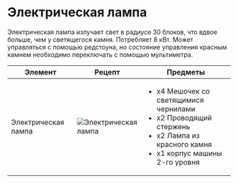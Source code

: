 # Электрическая лампа

Электрическая лампа излучает свет в радиусе 30 блоков, что вдвое больше, чем у светящегося камня. Потребляет 8 кВт. Может управляться с помощью редстоуна, но состояние управления красным камнем необходимо переключать с помощью мультиметра.

| Элемент             | Рецепт                                                           | Предметы                                                                                                                                                     |
| ------------------- | ---------------------------------------------------------------- | ------------------------------------------------------------------------------------------------------------------------------------------------------------ |
| Электрическая лампа | ![Электрическая лампа](../../.gitbook/assets/electric\_lamp.png) | <ul><li>x4 Мешочек со светящимися чернилами</li><li>x2 Проводящий стержень</li><li>x2 Лампа из красного камня</li><li>x1 корпус машины 2-го уровня</li></ul> |
